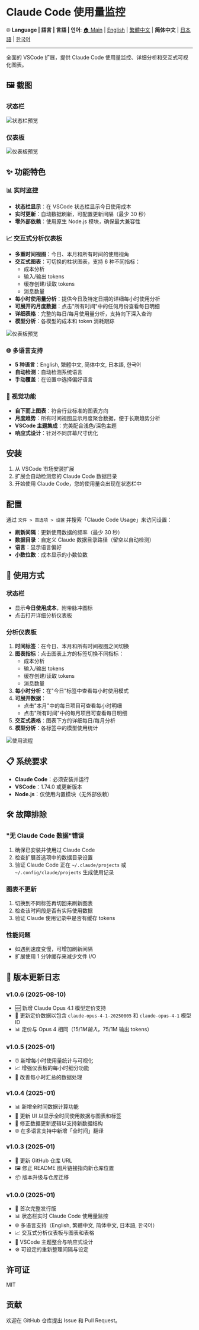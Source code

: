# Claude Code 使用量监控

🌐 **Language | 語言 | 言語 | 언어**: [🏠 Main](README.md) | [English](README-en.md) | [繁體中文](README-zh-TW.md) | **简体中文** | [日本語](README-ja.md) | [한국어](README-ko.md)

---

全面的 VSCode 扩展，提供 Claude Code 使用量监控、详细分析和交互式可视化图表。

## 🖼️ 截图

### 状态栏

![状态栏预览](https://raw.githubusercontent.com/jack21/ClaudeCodeUsage/refs/heads/main/images/status-bar-preview.jpg)

### 仪表板

![仪表板预览](https://raw.githubusercontent.com/jack21/ClaudeCodeUsage/refs/heads/main/images/dashboard-preview.jpg)

## ✨ 功能特色

### 📊 实时监控

- **状态栏显示**：在 VSCode 状态栏显示今日使用成本
- **实时更新**：自动数据刷新，可配置更新间隔（最少 30 秒）
- **零外部依赖**：使用原生 Node.js 模块，确保最大兼容性

### 📈 交互式分析仪表板

- **多重时间视图**：今日、本月和所有时间的使用视角
- **交互式图表**：可切换的柱状图表，支持 6 种不同指标：
  - 成本分析
  - 输入/输出 tokens
  - 缓存创建/读取 tokens
  - 消息数量
- **每小时使用量分析**：提供今日及特定日期的详细每小时使用分析
- **可展开的月度数据**：点击"所有时间"中的任何月份查看每日明细
- **详细表格**：完整的每日/每月使用量分析，支持向下深入查询
- **模型分析**：各模型的成本和 token 消耗跟踪

![仪表板预览](images/dashboard-preview.png)

### 🌐 多语言支持

- **5 种语言**：English, 繁體中文, 简体中文, 日本語, 한국어
- **自动检测**：自动检测系统语言
- **手动覆盖**：在设置中选择偏好语言

### 🎨 视觉功能

- **自下而上图表**：符合行业标准的图表方向
- **月度趋势**：所有时间视图显示月度聚合数据，便于长期趋势分析
- **VSCode 主题集成**：完美配合浅色/深色主题
- **响应式设计**：针对不同屏幕尺寸优化

## 安装

1. 从 VSCode 市场安装扩展
2. 扩展会自动检测您的 Claude Code 数据目录
3. 开始使用 Claude Code，您的使用量会出现在状态栏中

## 配置

通过 `文件 > 首选项 > 设置` 并搜索「Claude Code Usage」来访问设置：

- **刷新间隔**：更新使用数据的频率（最少 30 秒）
- **数据目录**：自定义 Claude 数据目录路径（留空以自动检测）
- **语言**：显示语言偏好
- **小数位数**：成本显示的小数位数

## 🚀 使用方式

### 状态栏

- 显示**今日使用成本**，附带脉冲图标
- 点击打开详细分析仪表板

### 分析仪表板

1. **时间标签**：在今日、本月和所有时间视图之间切换
2. **图表指标**：点击图表上方的标签切换不同指标：
   - 成本分析
   - 输入/输出 tokens
   - 缓存创建/读取 tokens
   - 消息数量
3. **每小时分析**：在"今日"标签中查看每小时使用模式
4. **可展开数据**：
   - 点击"本月"中的每日项目可查看每小时明细
   - 点击"所有时间"中的每月项目可查看每日明细
5. **交互式表格**：图表下方的详细每日/每月分析
6. **模型分析**：各标签中的模型使用统计

![使用流程](images/usage-flow.png)

## 📋 系统要求

- **Claude Code**：必须安装并运行
- **VSCode**：1.74.0 或更新版本
- **Node.js**：仅使用内置模块（无外部依赖）

## 🛠️ 故障排除

### "无 Claude Code 数据"错误

1. 确保已安装并使用过 Claude Code
2. 检查扩展首选项中的数据目录设置
3. 验证 Claude Code 正在 `~/.claude/projects` 或 `~/.config/claude/projects` 生成使用记录

### 图表不更新

1. 切换到不同标签再切回来刷新图表
2. 检查该时间段是否有实际使用数据
3. 验证 Claude 使用记录中是否有缓存 tokens

### 性能问题

- 如遇到速度变慢，可增加刷新间隔
- 扩展使用 1 分钟缓存来减少文件 I/O

## 📝 版本更新日志

### v1.0.6 (2025-08-10)
- 🆕 新增 Claude Opus 4.1 模型定价支持
- 🔄 更新定价数据以包含 `claude-opus-4-1-20250805` 和 `claude-opus-4-1` 模型ID
- 📊 定价与 Opus 4 相同（$15/1M 输入，$75/1M 输出 tokens）

### v1.0.5 (2025-01)
- ⏰ 新增每小时使用量统计与可视化
- 📈 增强仪表板的每小时细分功能
- 🔧 改善每小时汇总的数据处理

### v1.0.4 (2025-01)
- 📊 新增全时间数据计算功能
- 🎨 更新 UI 以显示全时间使用数据与图表和标签
- 🔄 修正数据更新逻辑以支持新数据结构
- 🌐 在多语言支持中新增「全时间」翻译

### v1.0.3 (2025-01)
- 🔗 更新 GitHub 仓库 URL
- 🖼️ 修正 README 图片链接指向新仓库位置
- 📦 版本升级与仓库迁移

### v1.0.0 (2025-01)
- 🎉 首次完整发行版
- 📊 状态栏实时 Claude Code 使用量监控
- 🌐 多语言支持（English, 繁體中文, 简体中文, 日本語, 한국어）
- 📈 交互式分析仪表板与图表和表格
- 🎨 VSCode 主题整合与响应式设计
- ⚙️ 可设定的重新整理间隔与设定

## 许可证

MIT

## 贡献

欢迎在 GitHub 仓库提出 Issue 和 Pull Request。